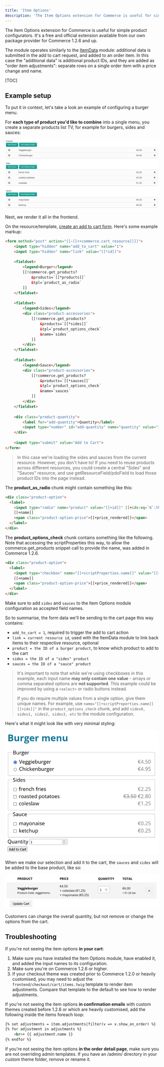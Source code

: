 ```yaml
---
title: 'Item Options'
description: 'The Item Options extension for Commerce is useful for simple product configurators.'
---
```


The Item Options extension for Commerce is useful for simple product configurators. It's a free and official extension available from our own package provider for Commerce 1.2.6 and up.

The module operates similarly to the [ItemData](../Cart/ItemData) module: additional data is submitted in the add to cart request, and added to an order item. In this case the "additional data" is additional product IDs, and they are added as "order item adjustments": separate rows on a single order item with a price change and name.

[TOC]

## Example setup

To put it in context, let's take a look an example of configuring a burger menu. 

For **each type of product you'd like to combine** into a single menu, you create a separate products list TV, for example for burgers, sides and sauces:

![3 different Product List TVs for products, sides and sauces.](itemoptions_be.png)

Next, we render it all in the frontend.

On the resource/template, [create an add to cart form](https://docs.modmore.com/en/Commerce/v1/Product_Catalog/Add_to_Cart_Form.html). Here's some example markup:

````html
<form method="post" action="[[~[[++commerce.cart_resource]]]]">
    <input type="hidden" name="add_to_cart" value="1">
    <input type="hidden" name="link" value="[[*id]]">

    <fieldset>
        <legend>Burger</legend>
        [[!commerce.get_products? 
            &products=`[[*products]]`
            &tpl=`product_as_radio`
        ]]
    </fieldset>
    
    <fieldset>
        <legend>Sides</legend>
        <div class="product-accessories">    
            [[!commerce.get_products? 
                &products=`[[*sides]]`
                &tpl=`product_options_check`
                &name=`sides`
            ]]
        </div>
    </fieldset>
    
    <fieldset>
        <legend>Sauce</legend>
        <div class="product-accessories">    
            [[!commerce.get_products? 
                &products=`[[*sauces]]`
                &tpl=`product_options_check`
                &name=`sauces`
            ]]
        </div>
    </fieldset>
    
    <div class="product-quantity">
        <label for="add-quantity">Quantity</label>
        <input type="number" id="add-quantity" name="quantity" value="1">
    </div>
    
    <input type="submit" value="Add to Cart">
</form>
````

> In this case we're loading the sides and sauces from the current resource. However, you don't have to! If you need to reuse products across different resources, you could create a central "Sides" and "Sauces" resource, and use getResourceField/pdoField to load those product IDs into the page instead.

The **product_as_radio** chunk might contain something like this:

````html
<div class="product-option">
  <label>
    <input type="radio" name="product" value="[[+id]]" [[+idx:eq=`0`:then=`checked`]]>
    [[+name]]
    <span class="product-option-price">[[+price_rendered]]</span>
  </label>
</div>
````

The **product_options_check** chunk contains something like the following. Note that accessing the scriptProperties this way, to allow the commerce.get_products snippet call to provide the name, was added in Commerce 1.2.6.

````html
<div class="product-option">
  <label>
    <input type="checkbox" name="[[+scriptProperties.name]]" value="[[+id]]">
    [[+name]]
    <span class="product-option-price">[[+price_rendered]]</span>
  </label>
</div>
````

Make sure to add `sides` and `sauces` to the Item Options module configuration as accepted field names.

So to summarise, the form data we'll be sending to the cart page this way contains:

- `add_to_cart = 1`, required to trigger the add to cart action
- `link = current resource id`, used with the ItemData module to link back items to their respective resource, optional
- `product = the ID of a burger product`, to know which product to add to the cart
- `sides = the ID of a "sides" product`
- `sauces = the ID of a "sauce" product`

> It's important to note that while we're using checkboxes in this example, each input name **may only contain one value** - arrays or comma separated options are **not supported**. This example could be improved by using a `<select>` or radio buttons instead.
> 
> If you do require multiple values from a single option, give them unique names. For example, use `name="[[+scriptProperties.name]][[+idx]]"` in the `product_options_check` chunk, and add `sides0, sides1, sides2, sides3, etc` to the module configuration.

Here's what it might look like with very minimal styling:

![Showing a very simple form to choose a burger, sauce, and side](itemoptions-fe.png)

When we make our selection and add it to the cart, the `sauces` and `sides` will be added to the base product, like so:

![A veggieburger added to the cart with some coleslaw and mayonaise](incart.png)

Customers can change the overall quantity, but not remove or change the options from the cart. 

## Troubleshooting

If you're not seeing the item options **in your cart**:

1. Make sure you have installed the Item Options module, have enabled it, and added the input names to its configuration.
2. Make sure you're on Commerce 1.2.6 or higher.
3. If your checkout theme was created prior to Commerce 1.2.0 or heavily customised, you may need to adjust the `frontend/checkout/cart/items.twig` template to render item adjustments. Compare that template to the default to see how to render adjustments.

If you're not seeing the item options **in confirmation emails** with custom themes created before 1.2.6 or which are heavily customised, add the following inside the items foreach loop:

```html
{% set adjustments = item.adjustments|filter(v => v.show_on_order) %}
{% for adjustment in adjustments %}
    <br>+ {{ adjustment.name }}
{% endfor %}
```

If you're not seeing the item options **in the order detail page**, make sure you are not overriding admin templates. If you have an /admin/ directory in your custom theme folder, remove or rename it.


